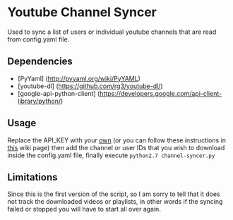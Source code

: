 # Youtube Channel Syncer
Used to sync a list of users or individual youtube channels that are read from config.yaml file.


## Dependencies
 * [PyYaml] (http://pyyaml.org/wiki/PyYAML)
 * [youtube-dl] (https://github.com/rg3/youtube-dl/)
 * [google-api-python-client] (https://developers.google.com/api-client-library/python/)
  

## Usage
 Replace the API_KEY with your [own](https://developers.google.com/youtube/v3/getting-started#before-you-start) (or you can follow these instructions in [this](https://github.com/R4md4c/youtube-channel-syncer/wiki/Steps-to-generate-an-API-key-for-the-Youtube-API) wiki page)
  then add the channel or user IDs that you wish to download inside the config.yaml file, finally execute `python2.7 channel-syncer.py`

## Limitations
 Since this is the first version of the script, so I am sorry to tell that it 
 does not track the downloaded videos or playlists, in other words if the syncing failed or stopped you will have to start all over again.